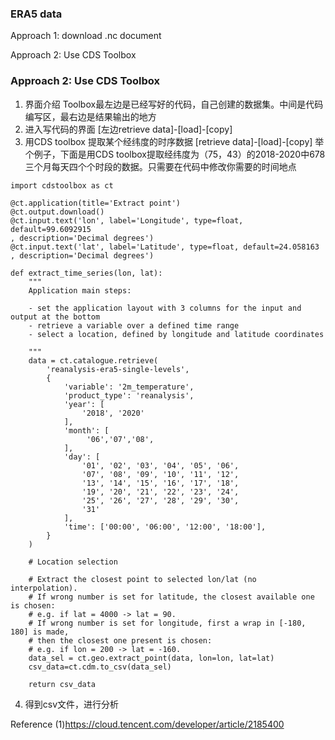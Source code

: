 ### ERA5 data
Approach 1: download .nc document

Approach 2: Use CDS Toolbox

### Approach 2: Use CDS Toolbox
1. 界面介绍
Toolbox最左边是已经写好的代码，自己创建的数据集。中间是代码编写区，最右边是结果输出的地方
2. 进入写代码的界面
[左边retrieve data]-[load]-[copy]
3. 用CDS toolbox 提取某个经纬度的时序数据
[retrieve data]-[load]-[copy]
举个例子，下面是用CDS toolbox提取经纬度为（75，43）的2018-2020中678三个月每天四个个时段的数据。只需要在代码中修改你需要的时间地点
```
import cdstoolbox as ct

@ct.application(title='Extract point')
@ct.output.download()
@ct.input.text('lon', label='Longitude', type=float, default=99.6092915
, description='Decimal degrees')
@ct.input.text('lat', label='Latitude', type=float, default=24.058163
, description='Decimal degrees')
 
def extract_time_series(lon, lat):
    """
    Application main steps:

    - set the application layout with 3 columns for the input and output at the bottom
    - retrieve a variable over a defined time range
    - select a location, defined by longitude and latitude coordinates

    """
    data = ct.catalogue.retrieve(
        'reanalysis-era5-single-levels',
        {
            'variable': '2m_temperature',
            'product_type': 'reanalysis',
            'year': [
                '2018', '2020'
            ],
            'month': [
                 '06','07','08',
            ],
            'day': [
                '01', '02', '03', '04', '05', '06',
                '07', '08', '09', '10', '11', '12',
                '13', '14', '15', '16', '17', '18',
                '19', '20', '21', '22', '23', '24',
                '25', '26', '27', '28', '29', '30',
                '31'
            ],
            'time': ['00:00', '06:00', '12:00', '18:00'],
        }
    )

    # Location selection

    # Extract the closest point to selected lon/lat (no interpolation).
    # If wrong number is set for latitude, the closest available one is chosen:
    # e.g. if lat = 4000 -> lat = 90.
    # If wrong number is set for longitude, first a wrap in [-180, 180] is made,
    # then the closest one present is chosen:
    # e.g. if lon = 200 -> lat = -160.
    data_sel = ct.geo.extract_point(data, lon=lon, lat=lat)
    csv_data=ct.cdm.to_csv(data_sel)

    return csv_data
```
4. 得到csv文件，进行分析

Reference
(1)https://cloud.tencent.com/developer/article/2185400
